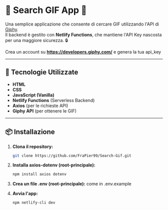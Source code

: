 # 🎉 Search GIF App 🚀

Una semplice applicazione che consente di cercare GIF utilizzando l'API di [Giphy](https://giphy.com/).  
Il backend è gestito con **Netlify Functions**, che mantiene l'API Key nascosta per una maggiore sicurezza. 🔒 

Crea un account su **https://developers.giphy.com/** e genera la tua api_key 

---


## 🔧 Tecnologie Utilizzate
- **HTML**
- **CSS**
- **JavaScript (Vanilla)**
- **Netlify Functions** (Serverless Backend)
- **Axios** (per le richieste API)
- **Giphy API** (per ottenere le GIF)

---

## 📦 Installazione

1. **Clona il repository:**
   ```bash
   git clone https://github.com/FraPier99/Search-Gif.git  

2. **Installa axios-dotenv (root-principale):**
   ```bash
   npm install axios dotenv  
   
3. **Crea un file .env (root-principale):**
    come in .env.example   

4. **Avvia l'app:**
   ```bash
   npm netlify-cli dev
        









